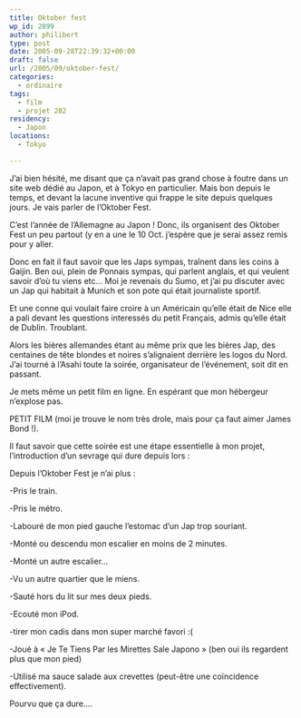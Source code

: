 ```yaml
---
title: Oktober fest
wp_id: 2899
author: philibert
type: post
date: 2005-09-28T22:39:32+00:00
draft: false
url: /2005/09/oktober-fest/
categories:
  - ordinaire
tags:
  - film
  - projet 202
residency:
  - Japon
locations:
  - Tokyo

---
```

J&rsquo;ai bien hésité, me disant que ça n&rsquo;avait pas grand chose à foutre dans un site web dédié au Japon, et à Tokyo en particulier. Mais bon depuis le temps, et devant la lacune inventive qui frappe le site depuis quelques jours. Je vais parler de l&rsquo;Oktober Fest.

C&rsquo;est l&rsquo;année de l&rsquo;Allemagne au Japon ! Donc, ils organisent des Oktober Fest un peu partout (y en a une le 10 Oct. j&rsquo;espère que je serai assez remis pour y aller.

Donc en fait il faut savoir que les Japs sympas, traînent dans les coins à Gaijin. Ben oui, plein de Ponnais sympas, qui parlent anglais, et qui veulent savoir d&rsquo;où tu viens etc&#8230; Moi je revenais du Sumo, et j&rsquo;ai pu discuter avec un Jap qui habitait à Munich et son pote qui était journaliste sportif. 

Et une conne qui voulait faire croire à un Américain qu&rsquo;elle était de Nice elle a pali devant les questions interessés du petit Français, admis qu&rsquo;elle était de Dublin. Troublant.

Alors les bières allemandes étant au même prix que les bières Jap, des centaines de tête blondes et noires s&rsquo;alignaient derrière les logos du Nord. J&rsquo;ai tourné à l&rsquo;Asahi toute la soirée, organisateur de l&rsquo;événement, soit dit en passant.

Je mets même un petit film en ligne. En espérant que mon hébergeur n&rsquo;explose pas.

PETIT FILM (moi je trouve le nom très drole, mais pour ça faut aimer James Bond !).

Il faut savoir que cette soirée est une étape essentielle à mon projet, l&rsquo;introduction d&rsquo;un sevrage qui dure depuis lors :
  
Depuis l&rsquo;Oktober Fest je n&rsquo;ai plus :
  
-Pris le train.
  
-Pris le métro.
  
-Labouré de mon pied gauche l&rsquo;estomac d&rsquo;un Jap trop souriant.
  
-Monté ou descendu mon escalier en moins de 2 minutes.
  
-Monté un autre escalier&#8230;
  
-Vu un autre quartier que le miens.
  
-Sauté hors du lit sur mes deux pieds.
  
-Ecouté mon iPod.
  
-tirer mon cadis dans mon super marché favori :(
  
-Joué à « Je Te Tiens Par les Mirettes Sale Japono » (ben oui ils regardent plus que mon pied)
  
-Utilisé ma sauce salade aux crevettes (peut-être une coïncidence effectivement).

Pourvu que ça dure&#8230;.